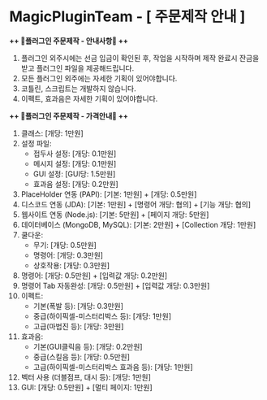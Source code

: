 # MagicPluginTeam - [ 주문제작 안내 ]

**++ 📢플러그인 주문제작 - 안내사항📢 ++**
1. 플러그인 외주시에는 선금 입금이 확인된 후, 작업을 시작하며 제작 완료시 잔금을 받고 플러그인 파일을 제공해드립니다.
2. 모든 플러그인 외주에는 자세한 기획이 있어야합니다.
3. 코틀린, 스크립트는 개발하지 않습니다.
4. 이펙트, 효과음은 자세한 기획이 있어야합니다.

**++ 💸플러그인 주문제작 - 가격안내💸 ++**
1. 클래스: [개당: 1만원]
2. 설정 파일:
    - 접두사 설정: [개당: 0.1만원]
    - 메시지 설정: [개당: 0.1만원]
    - GUI 설정: [GUI당: 1.5만원]
    - 효과음 설정: [개당: 0.2만원]
3. PlaceHolder 연동 (PAPI): [기본: 1만원] + [개당: 0.5만원]
4. 디스코드 연동 (JDA): [기본: 1만원] + [명령어 개당: 협의] + [기능 개당: 협의]
5. 웹사이트 연동 (Node.js): [기본: 5만원] + [페이지 개당: 5만원]
6. 데이터베이스 (MongoDB, MySQL): [기본: 2만원] + [Collection 개당: 1만원]
7. 쿨다운:
    - 무기: [개당: 0.5만원]
    - 명령어: [개당: 0.3만원]
    - 상호작용: [개당: 0.3만원]
8. 명령어: [개당: 0.5만원] + [입력값 개당: 0.2만원]
9. 명령어 Tab 자동완성: [개당: 0.5만원] + [입력값 개당: 0.3만원]
10. 이펙트:
    - 기본(폭발 등): [개당: 0.3만원]
    - 중급(하이픽셀-미스터리박스 등): [개당: 1만원]
    - 고급(마법진 등): [개당: 3만원]
11. 효과음:
    - 기본(GUI클릭음 등): [개당: 0.2만원]
    - 중급(스킬음 등): [개당: 0.5만원]
    - 고급(하이픽셀-미스터리박스 효과음 등): [개당: 1만원]
12. 벡터 사용 (더블점프, 대시 등): [개당: 1만원]
13. GUI: [개당: 0.5만원] + [멀티 페이지: 1만원]
